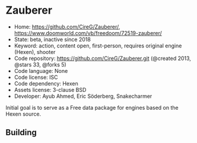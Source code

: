 # Zauberer

- Home: https://github.com/CireG/Zauberer/, https://www.doomworld.com/vb/freedoom/72519-zauberer/
- State: beta, inactive since 2018
- Keyword: action, content open, first-person, requires original engine (Hexen), shooter
- Code repository: https://github.com/CireG/Zauberer.git (@created 2013, @stars 33, @forks 5)
- Code language: None
- Code license: ISC
- Code dependency: Hexen
- Assets license: 3-clause BSD
- Developer: Ayub Ahmed, Eric Söderberg, Snakecharmer

Initial goal is to serve as a Free data package for engines based on the Hexen source.

## Building
